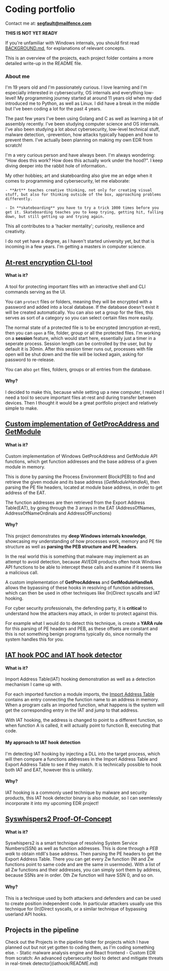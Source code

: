 # Coding portfolio
Contact me at: **segfault@mailfence.com**

**THIS IS NOT YET READY**

If you're unfamiliar with Windows internals, you should first read [BACKGROUND.md](BACKGROUND.md), for explanations of relevant concepts.

This is an overview of the projects, each project folder contains a more detailed write-up in the README file.

### About me
I'm 19 years old and I'm passionately curious. I love learning and I'm especially interested in cybersecurity, OS internals and everything low-level! My programming journey started at around 11 years old when my dad introduced me to Python, as well as Linux. I did have a break in the middle but I've been coding a lot for the past 4 years.

The past few years I've been using Golang and C as well as learning a bit of assembly recently. I've been studying computer science and OS internals.
I've also been studying a lot about cybersecurity, low-level technical stuff, malware detection, -prevention, how attacks typically happen and how to prevent them.
I've actually been planning on making my own EDR from scratch!

I'm a very curious person and have always been. I'm always wondering: "How does this work? How does this actually work under the hood?".
I keep diving deeper into the rabbit hole of information..

My other hobbies; art and skateboarding also give me an edge when it comes to programming and cybersecurity, let me elaborate:

    - **Art** teaches creative thinking, not only for creating visual stuff, but also for thinking outside of the box, approaching problems differently.

    - In **skateboarding** you have to try a trick 1000 times before you get it. Skateboarding teaches you to keep trying, getting hit, falling down, but still getting up and trying again.

This all contributes to a 'hacker mentality'; curiosity, resilience and creativity.

I do not yet have a degree, as I haven't started university yet, but that is incoming in a few years. I'm getting a masters in computer science.

## [At-rest encryption CLI-tool](vanguard/README.md)
#### What is it?
A tool for protecting important files with an interactive shell and CLI commands serving as the UI.

You can `protect` files or folders, meaning they will be encrypted with a password and added into a local database. If the database doesn't exist it will be created automatically. You can also set a group for the files, this serves as sort of a category so you can select certain files more easily.

The normal state of a protected file is to be encrypted (encryption at-rest), then you can `open` a file, folder, group or all the protected files.
I'm working on a **session** feature, which would start here, essentially just a timer in a seperate process. Session length can be controlled by the user, but by default it is 30min.
After this session timer runs out, processes with file open will be shut down and the file will be locked again, asking for password to re-release.

You can also `get` files, folders, groups or all entries from the database.

#### Why?
I decided to make this, because while setting up a new computer, I realized I need a tool to secure important files at-rest and during transfer between devices.
Then I thought it would be a great portfolio project and relatively simple to make.

## [Custom implementation of GetProcAddress and GetModule](parser/README.md)
#### What is it?
Custom implementation of Windows GetProcAddress and GetModule API functions, which get function addresses and the base address of a given module in memory.

This is done by parsing the Process Environment Block(PEB) to find and retrieve the given module and its base address (*GetModuleHandleA*),
then parsing the PE file headers, located at module base address, in order to get address of the EAT.

The function addresses are then retrieved from the Export Address Table(EAT), by going through the 3 arrays in the EAT (AddressOfNames, AddressOfNameOrdinals and AddressOfFunctions)

#### Why?
This project demonstrates my **deep Windows internals knowledge**, showcasing my understanding of how processes work, memory and PE file structure as well as **parsing the PEB structure and PE headers**.

In the real world this is something that malware may implement as an attempt to avoid detection, because AV/EDR products often hook Windows API functions to be able to intercept these calls and examine if it seems like a malicious call.

A custom implementation of **GetProcAddress** and **GetModuleHandleA** allows the bypassing of these hooks in resolving of function addresses, which can then be used in other techniques like (In)Direct syscalls and IAT hooking.

For cyber security professionals, the defending party, it is **critical** to understand how the attackers may attack, in order to protect against this.

For example what I would do to detect this technique, is create a **YARA rule** for this parsing of PE headers and PEB, as these offsets are constant and this is not something benign programs typically do, since normally the system handles this for you.

## [IAT hook POC and IAT hook detector](iathook/README.md)
#### What is it?
Import Address Table(IAT) hooking demonstration as well as a detection mechanism I came up with.

For each imported function a module imports, the [Import Address Table](BACKGROUND.md) contains an entry connecting the function name to an address in memory.
When a program calls an imported function, what happens is the system will get the corresponding entry in the IAT and jump to that address.

With IAT hooking, the address is changed to point to a different function, so when function A is called, it will actually point to function B, executing that code.

#### My approach to IAT hook detection
I'm detecting IAT hooking by injecting a DLL into the target process, which will then compare a functions addresses in the Import Address Table and Export Address Table to see if they match.
It is technically possible to hook both IAT and EAT, however this is unlikely.

#### Why?
IAT hooking is a commonly used technique by malware and security products, this IAT hook detector binary is also modular, so I can seemlessly incorporate it into my upcoming EDR project!

## [Syswhispers2 Proof-Of-Concept](syswhisperer/README.md)
#### What is it?
Syswhispers2 is a smart technique of resolving System Service Numbers(SSN) as well as function addresses. This is done through a *PEB walk* to obtain ntdll's base address.
Then parsing the PE headers to get the Export Address Table. There you can get every Zw function (Nt and Zw functions point to same code and are the same in usermode). With a list of all Zw functions and their addresses, you can simply sort them by address, because SSNs are in order. 0th Zw function will have SSN 0, and so on.

#### Why?
This is a technique used by both attackers and defenders and can be used to create position independent code. In particular attackers usually use this technique for (In)Direct syscalls, or a similar technique of bypassing userland API hooks.

## Projects in the pipeline
Check out the Projects in the pipeline folder for projects which I have planned out but not yet gotten to coding them, as I'm coding something else.
    - Static malware analysis engine and React frontend
    - Custom EDR from scratch: An advanced cybersecurity tool to detect and mitigate threats in real-timek detector](iathook/README.md)
